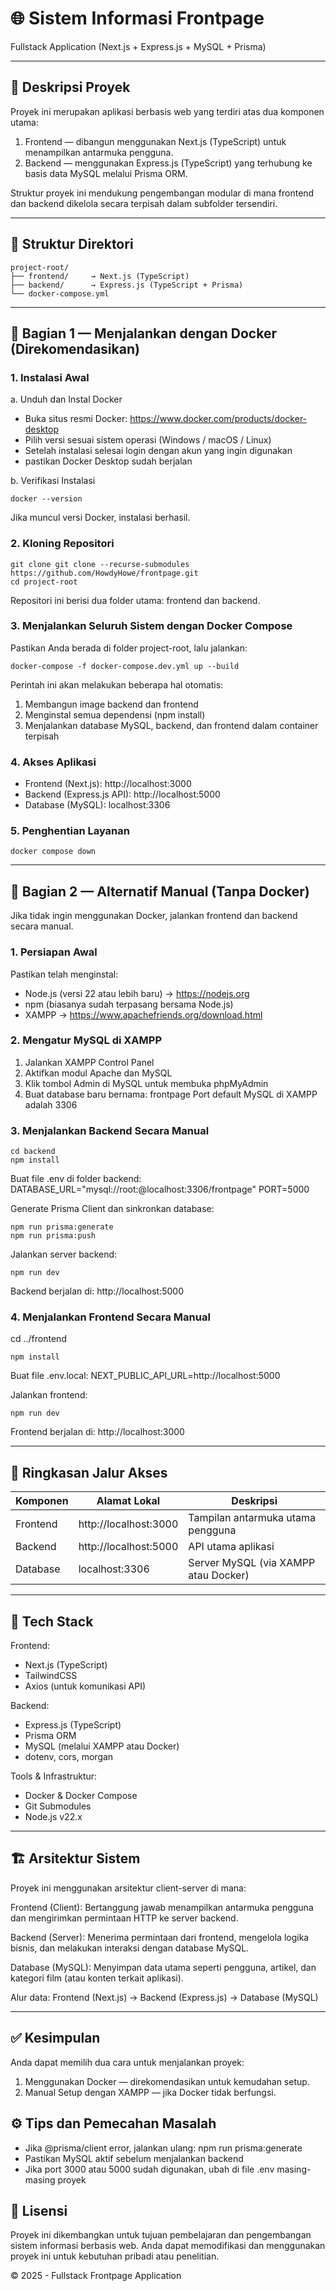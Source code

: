 # 🌐 Sistem Informasi Frontpage
Fullstack Application (Next.js + Express.js + MySQL + Prisma)

------------------------------------------------------------
## 📘 Deskripsi Proyek
Proyek ini merupakan aplikasi berbasis web yang terdiri atas dua komponen utama:

1. Frontend — dibangun menggunakan Next.js (TypeScript) untuk menampilkan antarmuka pengguna.
2. Backend — menggunakan Express.js (TypeScript) yang terhubung ke basis data MySQL melalui Prisma ORM.

Struktur proyek ini mendukung pengembangan modular di mana frontend dan backend dikelola secara terpisah dalam subfolder tersendiri.

------------------------------------------------------------
## 🧩 Struktur Direktori
```
project-root/
├── frontend/     → Next.js (TypeScript)
├── backend/      → Express.js (TypeScript + Prisma)
└── docker-compose.yml
```

------------------------------------------------------------
## 🚀 Bagian 1 — Menjalankan dengan Docker (Direkomendasikan)

### 1. Instalasi Awal
a. Unduh dan Instal Docker
- Buka situs resmi Docker: https://www.docker.com/products/docker-desktop
- Pilih versi sesuai sistem operasi (Windows / macOS / Linux)
- Setelah instalasi selesai login dengan akun yang ingin  digunakan
- pastikan Docker Desktop sudah berjalan

b. Verifikasi Instalasi
```
docker --version
```
Jika muncul versi Docker, instalasi berhasil.

### 2. Kloning Repositori
```
git clone git clone --recurse-submodules https://github.com/HowdyHowe/frontpage.git
cd project-root
```

Repositori ini berisi dua folder utama: frontend dan backend.

### 3. Menjalankan Seluruh Sistem dengan Docker Compose
Pastikan Anda berada di folder project-root, lalu jalankan:
```
docker-compose -f docker-compose.dev.yml up --build
```

Perintah ini akan melakukan beberapa hal otomatis:
1. Membangun image backend dan frontend
2. Menginstal semua dependensi (npm install)
3. Menjalankan database MySQL, backend, dan frontend dalam container terpisah

### 4. Akses Aplikasi
- Frontend (Next.js): http://localhost:3000
- Backend (Express.js API): http://localhost:5000
- Database (MySQL): localhost:3306

### 5. Penghentian Layanan
```
docker compose down
```

------------------------------------------------------------
## 🧰 Bagian 2 — Alternatif Manual (Tanpa Docker)

Jika tidak ingin menggunakan Docker, jalankan frontend dan backend secara manual.

### 1. Persiapan Awal
Pastikan telah menginstal:
- Node.js (versi 22 atau lebih baru) → https://nodejs.org
- npm (biasanya sudah terpasang bersama Node.js)
- XAMPP → https://www.apachefriends.org/download.html

### 2. Mengatur MySQL di XAMPP
1. Jalankan XAMPP Control Panel
2. Aktifkan modul Apache dan MySQL
3. Klik tombol Admin di MySQL untuk membuka phpMyAdmin
4. Buat database baru bernama: frontpage
   Port default MySQL di XAMPP adalah 3306

### 3. Menjalankan Backend Secara Manual

```
cd backend
npm install
```

Buat file .env di folder backend:
DATABASE_URL="mysql://root:@localhost:3306/frontpage"
PORT=5000

Generate Prisma Client dan sinkronkan database:

```
npm run prisma:generate
npm run prisma:push
```

Jalankan server backend:
```
npm run dev
```

Backend berjalan di: http://localhost:5000

### 4. Menjalankan Frontend Secara Manual
cd ../frontend

```
npm install
```

Buat file .env.local:
NEXT_PUBLIC_API_URL=http://localhost:5000

Jalankan frontend:
```
npm run dev
```

Frontend berjalan di: http://localhost:3000

------------------------------------------------------------
## 🧠 Ringkasan Jalur Akses
Komponen | Alamat Lokal | Deskripsi
----------|---------------|-----------
Frontend | http://localhost:3000 | Tampilan antarmuka utama pengguna
Backend  | http://localhost:5000 | API utama aplikasi
Database | localhost:3306 | Server MySQL (via XAMPP atau Docker)

------------------------------------------------------------
## 🧠 Tech Stack
Frontend:
- Next.js (TypeScript)
- TailwindCSS
- Axios (untuk komunikasi API)

Backend:
- Express.js (TypeScript)
- Prisma ORM
- MySQL (melalui XAMPP atau Docker)
- dotenv, cors, morgan

Tools & Infrastruktur:
- Docker & Docker Compose
- Git Submodules
- Node.js v22.x

------------------------------------------------------------
## 🏗️ Arsitektur Sistem
Proyek ini menggunakan arsitektur client-server di mana:

Frontend (Client):
Bertanggung jawab menampilkan antarmuka pengguna dan mengirimkan permintaan HTTP ke server backend.

Backend (Server):
Menerima permintaan dari frontend, mengelola logika bisnis, dan melakukan interaksi dengan database MySQL.

Database (MySQL):
Menyimpan data utama seperti pengguna, artikel, dan kategori film (atau konten terkait aplikasi).

Alur data:
Frontend (Next.js) → Backend (Express.js) → Database (MySQL)

------------------------------------------------------------
## ✅ Kesimpulan
Anda dapat memilih dua cara untuk menjalankan proyek:
1. Menggunakan Docker — direkomendasikan untuk kemudahan setup.
2. Manual Setup dengan XAMPP — jika Docker tidak berfungsi.

## ⚙️ Tips dan Pemecahan Masalah
- Jika @prisma/client error, jalankan ulang: npm run prisma:generate
- Pastikan MySQL aktif sebelum menjalankan backend
- Jika port 3000 atau 5000 sudah digunakan, ubah di file .env masing-masing proyek

## 🧾 Lisensi
Proyek ini dikembangkan untuk tujuan pembelajaran dan pengembangan sistem informasi berbasis web.
Anda dapat memodifikasi dan menggunakan proyek ini untuk kebutuhan pribadi atau penelitian.

© 2025 - Fullstack Frontpage Application